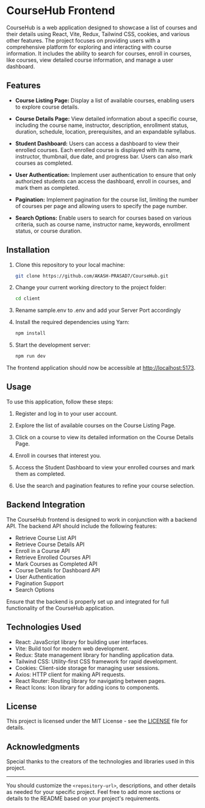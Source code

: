 # CourseHub Frontend

CourseHub is a web application designed to showcase a list of courses and their details using React, Vite, Redux, Tailwind CSS, cookies, and various other features. The project focuses on providing users with a comprehensive platform for exploring and interacting with course information. It includes the ability to search for courses, enroll in courses, like courses, view detailed course information, and manage a user dashboard.

## Features

- **Course Listing Page:** Display a list of available courses, enabling users to explore course details.

- **Course Details Page:** View detailed information about a specific course, including the course name, instructor, description, enrollment status, duration, schedule, location, prerequisites, and an expandable syllabus.

- **Student Dashboard:** Users can access a dashboard to view their enrolled courses. Each enrolled course is displayed with its name, instructor, thumbnail, due date, and progress bar. Users can also mark courses as completed.

- **User Authentication:** Implement user authentication to ensure that only authorized students can access the dashboard, enroll in courses, and mark them as completed.

- **Pagination:** Implement pagination for the course list, limiting the number of courses per page and allowing users to specify the page number.

- **Search Options:** Enable users to search for courses based on various criteria, such as course name, instructor name, keywords, enrollment status, or course duration.

## Installation

1. Clone this repository to your local machine:

   ```bash
   git clone https://github.com/AKASH-PRASAD7/CourseHub.git
   ```

2. Change your current working directory to the project folder:

   ```bash
   cd client
   ```

3. Rename sample.env to .env and add your Server Port accordingly

4. Install the required dependencies using Yarn:

   ```bash
   npm install
   ```

5. Start the development server:

   ```bash
   npm run dev
   ```

The frontend application should now be accessible at [http://localhost:5173](http://localhost:5173).

## Usage

To use this application, follow these steps:

1. Register and log in to your user account.

2. Explore the list of available courses on the Course Listing Page.

3. Click on a course to view its detailed information on the Course Details Page.

4. Enroll in courses that interest you.

5. Access the Student Dashboard to view your enrolled courses and mark them as completed.

6. Use the search and pagination features to refine your course selection.

## Backend Integration

The CourseHub frontend is designed to work in conjunction with a backend API. The backend API should include the following features:

- Retrieve Course List API
- Retrieve Course Details API
- Enroll in a Course API
- Retrieve Enrolled Courses API
- Mark Courses as Completed API
- Course Details for Dashboard API
- User Authentication
- Pagination Support
- Search Options

Ensure that the backend is properly set up and integrated for full functionality of the CourseHub application.

## Technologies Used

- React: JavaScript library for building user interfaces.
- Vite: Build tool for modern web development.
- Redux: State management library for handling application data.
- Tailwind CSS: Utility-first CSS framework for rapid development.
- Cookies: Client-side storage for managing user sessions.
- Axios: HTTP client for making API requests.
- React Router: Routing library for navigating between pages.
- React Icons: Icon library for adding icons to components.

## License

This project is licensed under the MIT License - see the [LICENSE](LICENSE) file for details.

## Acknowledgments

Special thanks to the creators of the technologies and libraries used in this project.

---

You should customize the `<repository-url>`, descriptions, and other details as needed for your specific project. Feel free to add more sections or details to the README based on your project's requirements.
